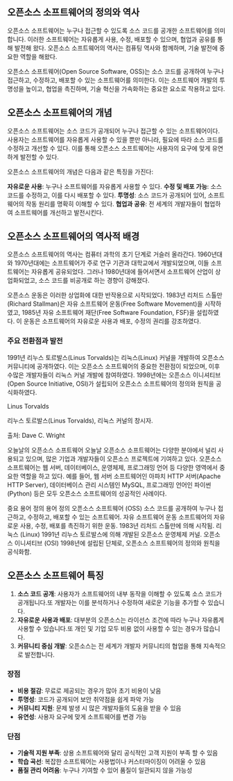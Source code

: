 ## 오픈소스 소프트웨어의 정의와 역사
오픈소스 소프트웨어는 누구나 접근할 수 있도록 소스 코드를 공개한 소프트웨어를 의미합니다. 이러한 소프트웨어는 자유롭게 사용, 수정, 배포할 수 있으며, 협업과 공유를 통해 발전해 왔다. 오픈소스 소프트웨어의 역사는 컴퓨팅 역사와 함께하며, 기술 발전에 중요한 역할을 해왔다.


오픈소스 소프트웨어(Open Source Software, OSS)는 소스 코드를 공개하여 누구나 접근하고, 수정하고, 배포할 수 있는 소프트웨어를 의미한다. 이는 소프트웨어 개발의 투명성을 높이고, 협업을 촉진하며, 기술 혁신을 가속화하는 중요한 요소로 작용하고 있다.

## 오픈소스 소프트웨어의 개념
오픈소스 소프트웨어는 소스 코드가 공개되어 누구나 접근할 수 있는 소프트웨어이다. 사용자는 소프트웨어를 자유롭게 사용할 수 있을 뿐만 아니라, 필요에 따라 소스 코드를 수정하고 개선할 수 있다. 이를 통해 오픈소스 소프트웨어는 사용자의 요구에 맞게 유연하게 발전할 수 있다.

오픈소스 소프트웨어의 개념은 다음과 같은 특징을 가진다:

**자유로운 사용**: 누구나 소프트웨어를 자유롭게 사용할 수 있다.
**수정 및 배포 가능**: 소스 코드를 수정하고, 이를 다시 배포할 수 있다.
**투명성**: 소스 코드가 공개되어 있어, 소프트웨어의 작동 원리를 명확히 이해할 수 있다.
**협업과 공유**: 전 세계의 개발자들이 협업하여 소프트웨어를 개선하고 발전시킨다.

## 오픈소스 소프트웨어의 역사적 배경
오픈소스 소프트웨어의 역사는 컴퓨터 과학의 초기 단계로 거슬러 올라간다. 1960년대와 1970년대에는 소프트웨어가 주로 연구 기관과 대학교에서 개발되었으며, 이들 소프트웨어는 자유롭게 공유되었다. 그러나 1980년대에 들어서면서 소프트웨어 산업이 상업화되었고, 소스 코드를 비공개로 하는 경향이 강해졌다.

오픈소스 운동은 이러한 상업화에 대한 반작용으로 시작되었다. 1983년 리처드 스톨만(Richard Stallman)은 자유 소프트웨어 운동(Free Software Movement)을 시작하였고, 1985년 자유 소프트웨어 재단(Free Software Foundation, FSF)을 설립하였다. 이 운동은 소프트웨어의 자유로운 사용과 배포, 수정의 권리를 강조하였다.


### 주요 전환점과 발전
1991년 리누스 토르발스(Linus Torvalds)는 리눅스(Linux) 커널을 개발하여 오픈소스 커뮤니티에 공개하였다. 이는 오픈소스 소프트웨어의 중요한 전환점이 되었으며, 이후 수많은 개발자들이 리눅스 커널 개발에 참여하였다. 1998년에는 오픈소스 이니셔티브(Open Source Initiative, OSI)가 설립되어 오픈소스 소프트웨어의 정의와 원칙을 공식화하였다.

Linus Torvalds

리누스 토르발스(Linus Torvalds), 리눅스 커널의 창시자.

출처: Dave C. Wright

오늘날의 오픈소스 소프트웨어
오늘날 오픈소스 소프트웨어는 다양한 분야에서 널리 사용되고 있으며, 많은 기업과 개발자들이 오픈소스 프로젝트에 기여하고 있다. 오픈소스 소프트웨어는 웹 서버, 데이터베이스, 운영체제, 프로그래밍 언어 등 다양한 영역에서 중요한 역할을 하고 있다. 예를 들어, 웹 서버 소프트웨어인 아파치 HTTP 서버(Apache HTTP Server), 데이터베이스 관리 시스템인 MySQL, 프로그래밍 언어인 파이썬(Python) 등은 모두 오픈소스 소프트웨어의 성공적인 사례이다.

중요 용어 정의
용어	정의
오픈소스 소프트웨어 (OSS)	소스 코드를 공개하여 누구나 접근하고, 수정하고, 배포할 수 있는 소프트웨어.
자유 소프트웨어 운동	소프트웨어의 자유로운 사용, 수정, 배포를 촉진하기 위한 운동. 1983년 리처드 스톨만에 의해 시작됨.
리눅스 (Linux)	1991년 리누스 토르발스에 의해 개발된 오픈소스 운영체제 커널.
오픈소스 이니셔티브 (OSI)	1998년에 설립된 단체로, 오픈소스 소프트웨어의 정의와 원칙을 공식화함.

## 오픈소스 소프트웨어 특징
1. **소스 코드 공개**: 사용자가 소프트웨어의 내부 동작을 이해할 수 있도록 소스 코드가 공개됩니다.또 개발자는 이를 분석하거나 수정하여 새로운 기능을 추가할 수 있습니다.   
2. **자유로운 사용과 배포**: 대부분의 오픈소스는 라이선스 조건에 따라 누구나 자유롭게 사용할 수 있습니다.또 개인 및 기업 모두 비용 없이 사용할 수 있는 경우가 많습니다.   
3. **커뮤니티 중심 개발**: 오픈소스는 전 세계가 개발자 커뮤니티의 협업을 통해 지속적으로 발전합니다.

### 장점   
- **비용 절감**: 무료로 제공되는 경우가 많아 초기 비용이 낮음
- **투명성**: 코드가 공개되어 보안 취약점을 쉽게 파악 가능
- **커뮤니티 지원**: 문제 발생 시 많은 개발자들의 도움을 받을 수 있음
- **유연성**: 사용자 요구에 맞게 소프트웨어를 변경 가능
### 단점
- **기술적 지원 부족**: 상용 소프트웨어와 달리 공식적인 고객 지원이 부족 할 수 있음
- **학습 곡선**: 복잡한 소프트웨어는 사용법이나 커스터마이징이 어려울 수 있음
- **품질 관리 어려움**: 누구나 기여할 수 있어 품질이 일관되지 않을 가능성
